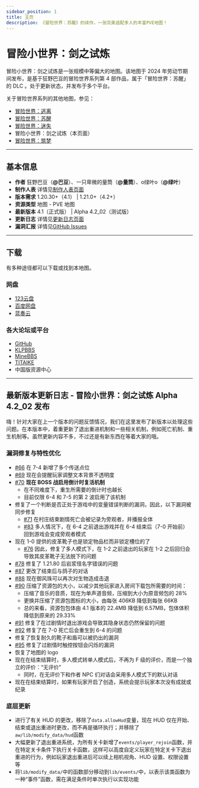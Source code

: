 ```yaml
---
sidebar_position: 1
title: 主页
description: 《冒险世界：苏醒》的续作，一张完美适配多人的丰富PVE地图！
---
```


# 冒险小世界：剑之试炼

冒险小世界：剑之试炼是一张规模中等偏大的地图。该地图于 2024 年劳动节期间发布，是基于狂野巴豆的冒险世界系列第 4 部作品，属于「冒险世界：苏醒」的 DLC 。处于更新状态，并发布于多个平台。

关于冒险世界系列的其他地图，参见：

- [冒险世界：逃离](../adventure_world_1/homepage)
- [冒险世界：苏醒](../adventure_world_2/homepage)
- [冒险世界：迷失](../adventure_world_3/homepage)
- 冒险小世界：剑之试炼（本页面）
- [冒险世界：筑梦](../../developing/adventure_world_5/homepage)

---

## 基本信息

- **作者** 狂野巴豆（**@巴豆**）、一只卑微的量筒（**@量筒**）、o绿叶o（**@绿叶**）
- **制作人表** 详情见[制作人表页面](credits)
- **版本需求** 1.20.30+（4.1） | 1.21.0+（4.2+）
- **资源类型** 地图 - PVE 地图
- **最新版本** 4.1（正式版） | Alpha 4.2_02（测试版）
- **更新日志** 详情见[更新日志页面](update_log/4_2)
- **漏洞汇报** 详情见[GitHub Issues](https://github.com/YZBWDLT/Adventure-World-4/issues)

---

## 下载

有多种途径都可以下载或找到本地图。

### 网盘

- [123云盘](https://www.123pan.com/s/t3TqVv-77Tkh.html)
- [百度网盘](https://pan.baidu.com/s/1lt-ji0If782TgV_NsLq1gQ?pwd=mxsj)
- [蓝奏云](https://wwf.lanzouo.com/iqnmX20gubje)

### 各大论坛或平台

- [GitHub](https://github.com/YZBWDLT/Adventure-World-4)
- [KLPBBS](https://klpbbs.com/thread-137174-1-1.html)
- [MineBBS](https://www.minebbs.com/resources/1-20-30-pve.8392/)
- [TITAIKE](https://www.titaike.cn/5041.html)
- 中国版资源中心

---

## 最新版本更新日志 - 冒险小世界：剑之试炼 Alpha 4.2_02 发布

嗨！针对大家在上一个版本的问题反馈情况，我们在这里发布了新版本以处理这些问题。在本版本中，着重更新了退出重进机制和一些相关机制，例如死亡机制、重生机制等。虽然更新内容不多，不过还是有新东西在等着大家的哦。

### 漏洞修复与特性优化

- [#66](https://github.com/YZBWDLT/Adventure-World-4/issues/66) 在 7-4 新增了多个传送点位
- [#69](https://github.com/YZBWDLT/Adventure-World-4/issues/69) 现在会提醒玩家调整文本背景不透明度
- [#70](https://github.com/YZBWDLT/Adventure-World-4/issues/70) **现在 BOSS 战启用倒计时复活机制**
  - 在不同难度下，重生所需要的倒计时也越长
  - 目前仅限 6-4 和 7-5 的第 2 波启用了该机制
- 修复了一个判断是否正处于游戏中的变量错误判断的漏洞，因此，以下漏洞被同步修复
  - [#71](https://github.com/YZBWDLT/Adventure-World-4/issues/71) 在村庄结束剧情死亡会被记录为旁观者，并播报全体
  - [#83](https://github.com/YZBWDLT/Adventure-World-4/issues/83) 多人情况下，在 6-4 之前退出游戏并在 6-4 结束后（7-0 开始前）回到游戏会变成旁观者模式
- 现在 1-0 提供的皮革靴子也是锁定物品栏而非锁定槽位的了
  - [#76](https://github.com/YZBWDLT/Adventure-World-4/issues/76) 因此，修复了多人模式下，在 1-2 之前退出的玩家在 1-2 之后回归会导致其皮革靴子无法脱下的问题
- [#78](https://github.com/YZBWDLT/Adventure-World-4/issues/78) 修复了 1.21.80 后岩浆怪名字错误的问题
- [#87](https://github.com/YZBWDLT/Adventure-World-4/issues/87) 更改了结束后与鸽子的对话
- [#88](https://github.com/YZBWDLT/Adventure-World-4/issues/88) 现在御风珠可以再次对生物造成击退
- [#90](https://github.com/YZBWDLT/Adventure-World-4/issues/90) 压缩了资源包的大小，以减少其他玩家进入房间下载包所需要的时间：
  - 压缩了音乐的音质，现在为单声道音频，压缩到大小为原音频包的 28%
  - 更换并压缩了资源包图标的大小，由每张 406KB 降低到每张 66KB
  - 总的来看，资源包包体由 4.1 版本的 22.4MB 降低到 6.57MB，包体体积降低到原来的 29.33%
- [#91](https://github.com/YZBWDLT/Adventure-World-4/issues/91) 修复了在过剧情时退出游戏会导致其隐身状态仍然保留的问题
- [#92](https://github.com/YZBWDLT/Adventure-World-4/issues/92) 修复了在 7-0 死亡后会重生到 6-4 的问题
- 修复了恢复耐久的靴子和盾可以被扔出的漏洞
- [#95](https://github.com/YZBWDLT/Adventure-World-4/issues/95) 修复了过剧情时触控按钮会闪烁的漏洞
- 恢复了地图的 logo
- 现在在结束结算时，多人模式转单人模式后，不再为 F 级的评价，而是一个独立的评价：“无评价”
  - 同时，在无评价下和作者 NPC 们对话会采用多人模式下的默认对话
- 现在在结束结算时，如果有玩家开启了创造，系统会提示玩家本次没有成就或纪录

### 底层更新

- 进行了有关 HUD 的更改，移除了`data.allowHud`变量，现在 HUD 仅在开始、结束或退出重进时更改，而不再是循环执行；并移除了`aw/lib/modify_data/hud`函数
- 大幅更新了退出重进系统，为所有关卡新增了`events/player_rejoin`函数，并在特定关卡条件下执行关卡函数，这样可以高度自定义玩家在特定关卡下退出重进的行为，例如玩家退出重进后可以续上相机视角、HUD 设置、权限设置等
- 将`lib/modify_data/`中的函数部分移动到`lib/events/`中，以表示该类函数为一种“事件”函数，需在满足条件时单次执行以实现功能
